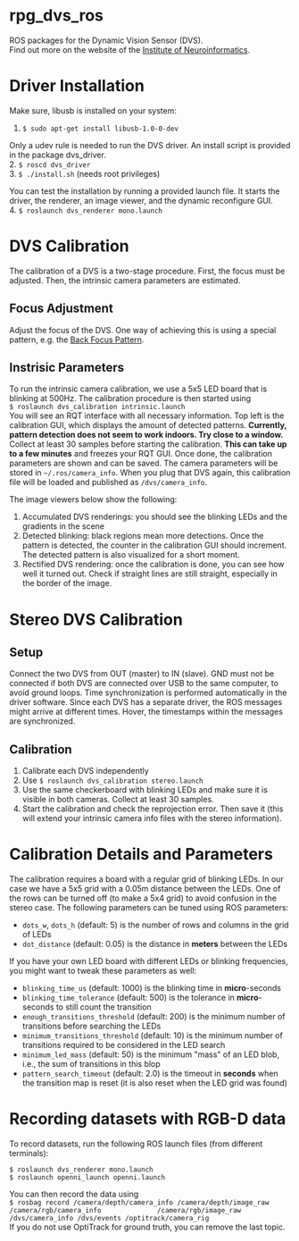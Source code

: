 rpg_dvs_ros
===========

ROS packages for the Dynamic Vision Sensor (DVS).  
Find out more on the website of the [Institute of Neuroinformatics](http://siliconretina.ini.uzh.ch/wiki/index.php).

# Driver Installation
Make sure, libusb is installed on your system:  
1. `$ sudo apt-get install libusb-1.0-0-dev`

Only a udev rule is needed to run the DVS driver. An install script is provided in the package dvs_driver.  
2. `$ roscd dvs_driver`  
3. `$ ./install.sh` (needs root privileges)

You can test the installation by running a provided launch file. It starts the driver, the renderer, an image viewer, and the dynamic reconfigure GUI.  
4. `$ roslaunch dvs_renderer mono.launch`  


# DVS Calibration
The calibration of a DVS is a two-stage procedure. First, the focus must be adjusted. Then, the intrinsic camera parameters are estimated.   

## Focus Adjustment
Adjust the focus of the DVS. One way of achieving this is using a special pattern, e.g. the [Back Focus Pattern](https://github.com/uzh-rpg/rpg_dvs_ros/blob/master/dvs_calibration/pdf/backfocus.pdf).

## Instrisic Parameters
To run the intrinsic camera calibration, we use a 5x5 LED board that is blinking at 500Hz.
The calibration procedure is then started using  
`$ roslaunch dvs_calibration intrinsic.launch`  
You will see an RQT interface with all necessary information.
Top left is the calibration GUI, which displays the amount of detected patterns.
**Currently, pattern detection does not seem to work indoors. Try close to a window.**
Collect at least 30 samples before starting the calibration.
**This can take up to a few minutes** and freezes your RQT GUI.
Once done, the calibration parameters are shown and can be saved.
The camera parameters will be stored in `~/.ros/camera_info`.
When you plug that DVS again, this calibration file will be loaded and published as `/dvs/camera_info`. 

The image viewers below show the following:

1. Accumulated DVS renderings: you should see the blinking LEDs and the gradients in the scene
2. Detected blinking: black regions mean more detections. Once the pattern is detected, the counter in the calibration GUI should increment. The detected pattern is also visualized for a short moment.
3. Rectified DVS rendering: once the calibration is done, you can see how well it turned out. Check if straight lines are still straight, especially in the border of the image.


# Stereo DVS Calibration

## Setup
Connect the two DVS from OUT (master) to IN (slave). 
GND must not be connected if both DVS are connected over USB to the same computer, to avoid ground loops.
Time synchronization is performed automatically in the driver software.
Since each DVS has a separate driver, the ROS messages might arrive at different times. 
Hover, the timestamps within the messages are synchronized.

## Calibration
1. Calibrate each DVS independently
2. Use `$ roslaunch dvs_calibration stereo.launch`  
3. Use the same checkerboard with blinking LEDs and make sure it is visible in both cameras. Collect at least 30 samples.
4. Start the calibration and check the reprojection error. Then save it (this will extend your intrinsic camera info files with the stereo information).

# Calibration Details and Parameters
The calibration requires a board with a regular grid of blinking LEDs.
In our case we have a 5x5 grid with a 0.05m distance between the LEDs. 
One of the rows can be turned off (to make a 5x4 grid) to avoid confusion in the stereo case.
The following parameters can be tuned using ROS parameters:
* `dots_w`, `dots_h` (default: 5) is the number of rows and columns in the grid of LEDs
* `dot_distance` (default: 0.05) is the distance in **meters** between the LEDs

If you have your own LED board with different LEDs or blinking frequencies, you might want to tweak these parameters as well:
* `blinking_time_us` (default: 1000) is the blinking time in **micro**-seconds
* `blinking_time_tolerance` (default: 500) is the tolerance in **micro**-seconds to still count the transition
* `enough_transitions_threshold` (default: 200) is the minimum number of transitions before searching the LEDs
* `minimum_transitions_threshold` (default: 10) is the minimum number of transitions required to be considered in the LED search
* `minimum_led_mass` (default: 50) is the minimum "mass" of an LED blob, i.e., the sum of transitions in this blop
* `pattern_search_timeout` (default: 2.0) is the timeout in **seconds** when the transition map is reset (it is also reset when the LED grid was found)

# Recording datasets with RGB-D data
To record datasets, run the following ROS launch files (from different terminals):
```
$ roslaunch dvs_renderer mono.launch
$ roslaunch openni_launch openni.launch
```
You can then record the data using  
`$ rosbag record /camera/depth/camera_info /camera/depth/image_raw /camera/rgb/camera_info              /camera/rgb/image_raw /dvs/camera_info /dvs/events /optitrack/camera_rig`  
If you do not use OptiTrack for ground truth, you can remove the last topic.
